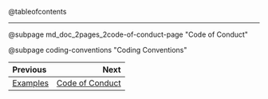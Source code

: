 <!-- The add-contributions-md.sh script adds the CONTRIBUTING.md file here -->

@tableofcontents

---

@subpage md_doc_2pages_2code-of-conduct-page "Code of Conduct"

@subpage coding-conventions "Coding Conventions"


<div class="section_buttons">

| Previous              |                                                    Next |
|:----------------------|--------------------------------------------------------:|
| [Examples](#examples) | [Code of Conduct](#md_doc_2pages_2code-of-conduct-page) |

</div>
